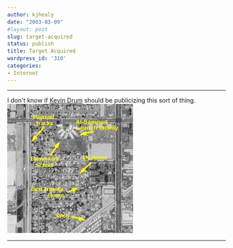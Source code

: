 ```yaml
---
author: kjhealy
date: "2003-03-09"
#layout: post
slug: target-acquired
status: publish
title: Target Acquired
wordpress_id: '310'
categories:
- Internet
---
```


  -------------------------------------------------------------------------------------------------------------------------------------------------- ------------------------------------------------------------------------------------------------
  I don't know if [Kevin Drum](http://calpundit.blogspot.com/2003_03_09_calpundit_archive.html#90416537) should be publicizing this sort of thing.   ![Blog\_Garden\_Grove-2.jpg](Blog_Garden_Grove-2.jpg)
  -------------------------------------------------------------------------------------------------------------------------------------------------- ------------------------------------------------------------------------------------------------



